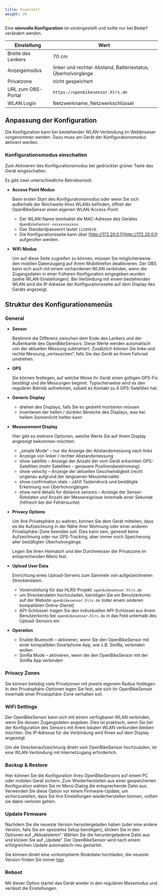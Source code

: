 ```yaml
---
title: Erweitert
weight: 20
---
```


Eine **sinnvolle Konfiguration** ist voreingestellt und sollte nur bei Bedarf verändert werden.

|Einstellung|Wert|
|---|---|
| Breite des Lenkers | 70 cm |
|Anzeigemodus | linker und rechter Abstand, Batteriestatus, Überholvorgänge
|Privatzone | nicht gespeichert
|URL zum OBS-Portal | `https://openbikesensor.hlrs.de`
|WLAN Login | Netzwerkname, Netzwerkschlüssel

## Anpassung der Konfiguration

Die Konfiguration kann bei bestehender WLAN-Verbindung im Webbrowser vorgenommen werden. Dazu muss am Gerät der Konfigurationsmodus aktiviert werden.

### Konfigurationsmodus einschalten

Zum Aktivieren des Konfigurationsmodus bei gedrückter grüner Taste das Gerät eingeschalten.

Es gibt zwei unterschiedliche Betriebsmodi.

* **Access Point Modus**

  Beim ersten Start des Konfigurationsmodus oder wenn Sie sich außerhalb der
  Reichweite ihres WLANs befinden, öffnet der OpenBikeSensor einen eigenen
  WLAN-Access-Point:

  * Der WLAN-Name beinhaltet die MAC-Adresse des Gerätes `OpenBikeSensor-xxxxxxxxxxxx`.
  * Das Standardpasswort lautet `12345678`.
  * Die Konfigurationsseite kann über [http://172.20.0.1](http://172.20.0.1) aufgerufen werden.

* **WiFi Modus**

  Um auf diese Seite zugreifen zu können, müssen Sie möglicherweise den mobilen
  Datenzugang auf ihrem Mobiltelefon deaktivieren.  Der OBS kann sich auch mit
  einem vorhandenen WLAN verbinden, wenn die Zugangsdaten in einer früheren
  Konfiguration eingegeben wurden (siehe WLAN-Einstellungen).  Bei Verbindung
  mit einem bestehenden WLAN wird die IP-Adresse der Konfigurationsseite auf
  dem Display des Geräts angezeigt.

## Struktur des Konfigurationsmenüs

### General

* **Sensor**

  Bestimmt die Differenz zwischen dem Ende des Lenkers und der Außenkante des OpenBikeSensors.
  Diese Werte werden automatisch von der aktuellen Messung subtrahiert.
  Zusätzlich können Sie linke und rechte Messung „vertauschen“, falls Sie das Gerät an ihrem Fahrrad umdrehen.

* **GPS**

  Sie können festlegen, auf welche Weise ihr Gerät einen gültigen GPS-Fix bestätigt und die Messungen beginnt.
  Typischerweise wird es den regulären Betrieb aufnehmen, sobald es Kontakt zu 4 GPS-Satelliten hat.

* **Generic Display**

  * drehen des Displays, falls Sie es gedreht montieren müssen
  * invertieren der hellen / dunklen Bereiche des Displays, was bei hellem Sonnenlicht helfen kann

* **Measurement Display**

  Hier gibt es mehrere Optionen, welche Werte Sie auf ihrem Display angezeigt bekommen möchten.

  * „simple Mode“ – nur die Anzeige der Abstandsmessung nach links
  * Anzeige von linker / rechter Abstandsmessung
  * show satellite – Anzeige der Anzahl der vom Gerät erkannten GPS-Satelliten (mehr Satelliten – genauere Positionsbestimmung)
  * show velocity – Anzeige der aktuellen Geschwindigkeit (recht ungenau aufgrund der langsamen Messintervalle)
  * show confirmation stats – zählt Tastendruck und bestätigte Erkennung von Überholvorgängen
  * show nerd details for distance sensors – Anzeige der Sensor-Rohdaten und Anzahl der Messereignisse innerhalb einer Sekunde (hilfreich bei der Fehlersuche)

* **Privacy Options**

  Um ihre Privatsphäre zu wahren, können Sie dem Gerät mitteilen, dass es die Aufzeichnung in der Nähe ihrer Wohnung oder einer anderen Privatsphäre-Zone beenden soll.
  Dies kann sein, generell keine Aufzeichnung oder nur GPS-Tracking, aber immer noch Speicherung aller bestätigten Überholvorgänge.

  Legen Sie ihren Heimatort und den Durchmesser der Privatzone im entsprechenden Menü fest.

* **Upload User Data**

  Einrichtung eines Upload-Servers zum Sammeln von aufgezeichneten Streckendaten.

  * Voreinstellung für das HLRS-Projekt: `openbikesensor.hlrs.de`
  * um Streckendaten hochzuladen, benötigen Sie ein Benutzerkonto auf der Website `openbikesensor.hlrs.de` (oder einem anderen kompatiblen Online-Dienst)
  * API-Schlüssel: tragen Sie den individuellen API-Schlüssel aus ihrem Benutzerkonto bei `openbikesensor.hlrs.de` in das Feld unterhalb des Upload-Sensors ein

* **Operation**

  * Enable Bluetooth – aktivieren, wenn Sie den OpenBikeSensor mit einer kompatiblen Smartphone App, wie z.B. SimRa, verbinden wollen
  * SimRa Mode – aktivieren, wenn die den OpenBikeSensor mit der SimRa App verbinden

### Privacy Zones

Sie können beliebig viele Privatzonen mit jeweils eigenem Radius festlegen.
In den Privatsphäre-Optionen legen Sie fest, wie sich ihr OpenBikeSensor innerhalb einer Privatsphäre-Zone verhalten soll.

### WiFi Settings

Der OpenBikeSensor kann sich mit einem verfügbaren WLAN verbinden, wenn Sie dessen Zugangsdaten angeben.
Dies ist praktisch, wenn Sie bei der Konfiguration des Sensors mit ihrem lokalen WLAN verbunden bleiben möchten.
Die IP-Adresse für die Verbindung wird Ihnen auf dem Display angezeigt.

Um die Streckenaufzeichnung direkt vom OpenBikeSensor hochzuladen, ist eine WLAN-Verbindung mit Internetzugang erforderlich.

### Backup & Restore

Hier können Sie die Konfiguration ihres OpenBikeSensors auf einem PC oder mobilen Gerät sichern.
Zum Wiederherstellen aus einer gespeicherten Konfiguration wählen Sie im Menü-Dialog die entsprechende Datei aus.
Verwenden Sie diese Option vor einem Firmware-Update, um sicherzustellen, dass Sie ihre Einstellungen wiederherstellen können, sollten sie dabei verloren gehen.

### Update Firmware

Nachdem Sie die neueste Version heruntergeladen haben (oder eine andere Version, falls Sie ein spezielles Setup benötigen), klicken Sie in den Optionen auf „Aktualisieren“.
Wählen Sie die heruntergeladene Datei aus und klicken Sie auf „Update“.
Der OpenBikeSensor wird nach einem erfolgreichen Update automatisch neu gestartet.

Sie können direkt eine vorkompilierte Binärdatei hochladen; die neueste Version finden Sie immer [hier](https://github.com/openbikesensor/OpenBikeSensorFirmware/releases).

### Reboot

Mit dieser Option startet das Gerät wieder in den regulären Messmodus und verlässt die Einstellungen.

